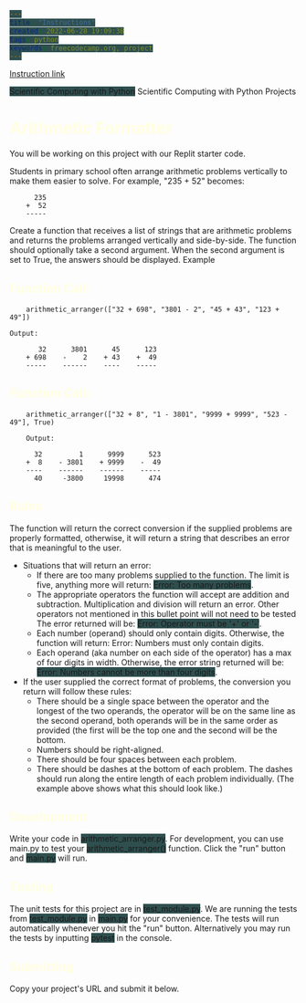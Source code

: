 ```yaml
---
title: "Instructions"
created: 2022-06-28 19:09:38
tags: python
keywords: freecodecamp.org, project
---
```


  <style>
    span {
      background-color:  darkslategray;
  }
    h1, h2 {
      color: lightyellow;
    }
  </style>

[Instruction link](https://www.freecodecamp.org/learn/scientific-computing-with-python/scientific-computing-with-python-projects/arithmetic-formatter)


<span>Scientific Computing with Python</span> Scientific Computing with Python Projects

# Arithmetic Formatter

You will be working on this project with our Replit starter code.

Students in primary school often arrange arithmetic problems vertically to make them easier to solve. For example, "235 + 52" becomes:

```text
      235
    +  52
    -----
```

Create a function that receives a list of strings that are arithmetic problems and returns the problems arranged vertically and side-by-side. The function should optionally take a second argument. When the second argument is set to True, the answers should be displayed.
Example

## Function Call:

```text
    arithmetic_arranger(["32 + 698", "3801 - 2", "45 + 43", "123 + 49"])

Output:

       32      3801      45      123
    + 698    -    2    + 43    +  49
    -----    ------    ----    -----
```

## Function Call:

```text
    arithmetic_arranger(["32 + 8", "1 - 3801", "9999 + 9999", "523 - 49"], True)

    Output:

      32         1      9999      523
    +  8    - 3801    + 9999    -  49
    ----    ------    ------    -----
      40     -3800     19998      474

```

## Rules

The function will return the correct conversion if the supplied problems are properly formatted, otherwise, it will return a string that describes an error that is meaningful to the user.

- Situations that will return an error:
    - If there are too many problems supplied to the function. The limit is five, anything more will return: <span>Error: Too many problems</span>.
    - The appropriate operators the function will accept are addition and subtraction. Multiplication and division will return an error. Other operators not mentioned in this bullet point will not need to be tested The error returned will be: <span>Error: Operator must be '+' or '-'</span>.
    - Each number (operand) should only contain digits. Otherwise, the function will return: Error: Numbers must only contain digits.
    - Each operand (aka number on each side of the operator) has a max of four digits in width. Otherwise, the error string returned will be: <span>Error: Numbers cannot be more than four digits</span>.
- If the user supplied the correct format of problems, the conversion you return will follow these rules:
    - There should be a single space between the operator and the longest of the two operands, the operator will be on the same line as the second operand, both operands will be in the same order as provided (the first will be the top one and the second will be the bottom.
    - Numbers should be right-aligned.
    - There should be four spaces between each problem.
    - There should be dashes at the bottom of each problem. The dashes should run along the entire length of each problem individually. (The example above shows what this should look like.)

## Development

Write your code in <span>arithmetic_arranger.py</span>. For development, you can use main.py to test your <span>arithmetic_arranger()</span> function. Click the "run" button and <span>main.py</span> will run.

## Testing

The unit tests for this project are in <span>test_module.py</span>. We are running the tests from <span>test_module.py</span> in <span>main.py</span> for your convenience. The tests will run automatically whenever you hit the "run" button. Alternatively you may run the tests by inputting <span>pytest</span> in the console.

## Submitting

Copy your project's URL and submit it below.
